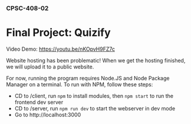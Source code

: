 ### CPSC-408-02

# Final Project: Quizify

Video Demo: https://youtu.be/nKOpvH9FZ7c

Website hosting has been problematic! When we get the hosting finished, we will upload it to a public website.

For now, running the program requires Node.JS and Node Package Manager on a terminal. To run with NPM, follow these steps:
- CD to /client, run `npm` to install modules, then `npm start` to run the frontend dev server
- CD to /server, run `npm run dev` to start the webserver in dev mode
- Go to http://localhost:3000
